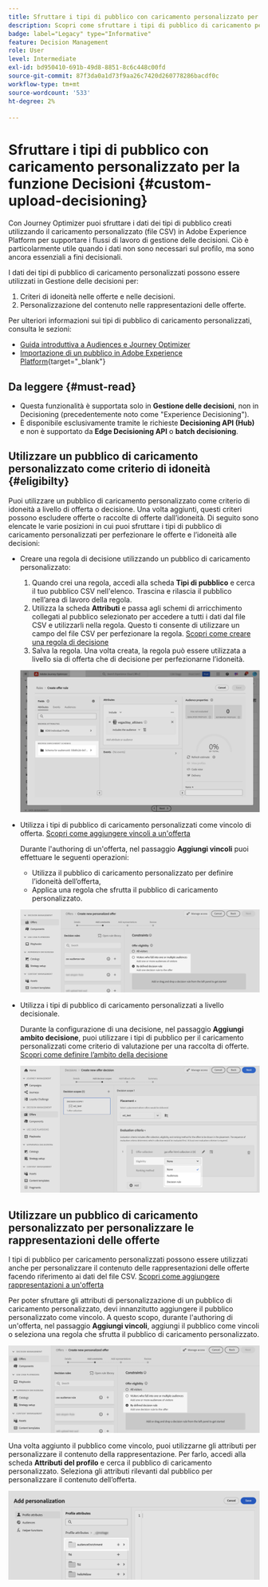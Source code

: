```yaml
---
title: Sfruttare i tipi di pubblico con caricamento personalizzato per la funzione Decisioni
description: Scopri come sfruttare i tipi di pubblico di caricamento personalizzati per prendere decisioni.
badge: label="Legacy" type="Informative"
feature: Decision Management
role: User
level: Intermediate
exl-id: bd950410-691b-49d8-8851-8c6c448c00fd
source-git-commit: 87f3da0a1d73f9aa26c7420d260778286bacdf0c
workflow-type: tm+mt
source-wordcount: '533'
ht-degree: 2%

---
```


# Sfruttare i tipi di pubblico con caricamento personalizzato per la funzione Decisioni {#custom-upload-decisioning}

Con Journey Optimizer puoi sfruttare i dati dei tipi di pubblico creati utilizzando il caricamento personalizzato (file CSV) in Adobe Experience Platform per supportare i flussi di lavoro di gestione delle decisioni. Ciò è particolarmente utile quando i dati non sono necessari sul profilo, ma sono ancora essenziali a fini decisionali.

I dati dei tipi di pubblico di caricamento personalizzati possono essere utilizzati in Gestione delle decisioni per:

1. Criteri di idoneità nelle offerte e nelle decisioni.
2. Personalizzazione del contenuto nelle rappresentazioni delle offerte.

Per ulteriori informazioni sui tipi di pubblico di caricamento personalizzati, consulta le sezioni:
* [Guida introduttiva a Audiences e Journey Optimizer](../audience/about-audiences.md)
* [Importazione di un pubblico in Adobe Experience Platform](https://experienceleague.adobe.com/it/docs/experience-platform/segmentation/ui/audience-portal#import-audience){target="_blank"}

## Da leggere {#must-read}

* Questa funzionalità è supportata solo in **Gestione delle decisioni**, non in Decisioning (precedentemente noto come &quot;Experience Decisioning&quot;).
* È disponibile esclusivamente tramite le richieste **Decisioning API (Hub)** e non è supportato da **Edge Decisioning API** o **batch decisioning**.
 

## Utilizzare un pubblico di caricamento personalizzato come criterio di idoneità {#eligibilty}

Puoi utilizzare un pubblico di caricamento personalizzato come criterio di idoneità a livello di offerta o decisione. Una volta aggiunti, questi criteri possono escludere offerte o raccolte di offerte dall’idoneità. Di seguito sono elencate le varie posizioni in cui puoi sfruttare i tipi di pubblico di caricamento personalizzati per perfezionare le offerte e l’idoneità alle decisioni:

* Creare una regola di decisione utilizzando un pubblico di caricamento personalizzato:

   1. Quando crei una regola, accedi alla scheda **Tipi di pubblico** e cerca il tuo pubblico CSV nell&#39;elenco. Trascina e rilascia il pubblico nell’area di lavoro della regola.
   1. Utilizza la scheda **Attributi** e passa agli schemi di arricchimento collegati al pubblico selezionato per accedere a tutti i dati dal file CSV e utilizzarli nella regola. Questo ti consente di utilizzare un campo del file CSV per perfezionare la regola. [Scopri come creare una regola di decisione](../offers/offer-library/creating-decision-rules.md)
   1. Salva la regola. Una volta creata, la regola può essere utilizzata a livello sia di offerta che di decisione per perfezionarne l’idoneità.

  ![](assets/csv-rule.png)

* Utilizza i tipi di pubblico di caricamento personalizzati come vincolo di offerta. [Scopri come aggiungere vincoli a un&#39;offerta](../offers/offer-library/add-constraints.md)

  Durante l&#39;authoring di un&#39;offerta, nel passaggio **Aggiungi vincoli** puoi effettuare le seguenti operazioni:

   * Utilizza il pubblico di caricamento personalizzato per definire l’idoneità dell’offerta,
   * Applica una regola che sfrutta il pubblico di caricamento personalizzato.

  ![](assets/csv-offer.png)

* Utilizza i tipi di pubblico di caricamento personalizzati a livello decisionale.

  Durante la configurazione di una decisione, nel passaggio **Aggiungi ambito decisione**, puoi utilizzare i tipi di pubblico per il caricamento personalizzati come criterio di valutazione per una raccolta di offerte. [Scopri come definire l’ambito della decisione](../offers/offer-activities/create-offer-activities.md#add-decision-scopes)

  ![](assets/csv-decision.png)

## Utilizzare un pubblico di caricamento personalizzato per personalizzare le rappresentazioni delle offerte

I tipi di pubblico per caricamento personalizzati possono essere utilizzati anche per personalizzare il contenuto delle rappresentazioni delle offerte facendo riferimento ai dati del file CSV. [Scopri come aggiungere rappresentazioni a un&#39;offerta](../offers/offer-library/add-representations.md)

Per poter sfruttare gli attributi di personalizzazione di un pubblico di caricamento personalizzato, devi innanzitutto aggiungere il pubblico personalizzato come vincolo. A questo scopo, durante l&#39;authoring di un&#39;offerta, nel passaggio **Aggiungi vincoli**, aggiungi il pubblico come vincoli o seleziona una regola che sfrutta il pubblico di caricamento personalizzato.

![](assets/csv-offer.png)

Una volta aggiunto il pubblico come vincolo, puoi utilizzarne gli attributi per personalizzare il contenuto della rappresentazione. Per farlo, accedi alla scheda **Attributi del profilo** e cerca il pubblico di caricamento personalizzato. Seleziona gli attributi rilevanti dal pubblico per personalizzare il contenuto dell’offerta.

![](assets/csv-perso.png)
